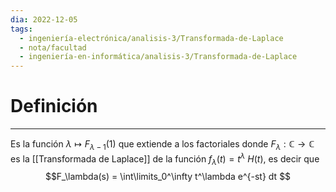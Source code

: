 ```yaml
---
dia: 2022-12-05
tags:
  - ingeniería-electrónica/analisis-3/Transformada-de-Laplace
  - nota/facultad
  - ingeniería-en-informática/analisis-3/Transformada-de-Laplace
---
```

# Definición
---
Es la función $\lambda \mapsto F_{\lambda - 1}(1)$ que extiende a los factoriales donde $F_\lambda : \mathbb{C} \to \mathbb{C}$ es la [[Transformada de Laplace]] de la función $f_\lambda(t) = t^{\lambda} ~ H(t)$, es decir que $$F_\lambda(s) = \int\limits_0^\infty t^\lambda e^{-st} dt $$